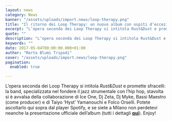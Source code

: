 ```yaml
---
layout: news
category: News
banner: "/assets/uploads/import.news/loop-therapy.png"
title: "Il ritorno dei Loop Therapy: un nuovo album con ospiti d’eccezione"
excerpt: "L’opera seconda dei Loop Therapy si intitola Rust&Dust e promette sfracelli: la band, specializzata nel fondere il jazz strumentale con l’hip hop, stavolta si è avvalsa della collaborazione di Ice One, Dj Zeta, Dj Myke, Bassi Maestro (come producer) e di Taiyo ‘Hyst’ Yamanouchi e Folco Orselli. Potete ascoltarlo qui sopra dal player Spotify, e [&hellip"
quote: ""
description: "L’opera seconda dei Loop Therapy si intitola Rust&Dust e promette sfracelli: la band, specializzata nel fondere il jazz strumentale con l’hip hop, stavolta si è avvalsa della collaborazione di Ice One, Dj Zeta, Dj Myke, Bassi Maestro (come producer) e di Taiyo ‘Hyst’ Yamanouchi e Folco Orselli. Potete ascoltarlo qui sopra dal player Spotify, e [&hellip"
keywords: ""
date: 2017-05-04T00:00:00.000+01:00
author: "Marta Blumi Tripodi"
cover: "/assets/uploads/import.news/loop-therapy.png"
pagination:
  enabled: true

---
```


L’opera seconda dei Loop Therapy si intitola _Rust&Dust_ e promette sfracelli: la band, specializzata nel fondere il jazz strumentale con l’hip hop, stavolta si è avvalsa della collaborazione di Ice One, Dj Zeta, Dj Myke, Bassi Maestro (come producer) e di Taiyo ‘Hyst’ Yamanouchi e Folco Orselli. Potete ascoltarlo qui sopra dal player Spotify, e se siete a Milano non perdetevi neanche la presentazione ufficiale dell’album (tutti i dettagli [**qui**](https://www.facebook.com/events/436491610076765/)). Enjoy!